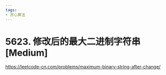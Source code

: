```yaml
---
tags:
- 贪心算法
---
```


# 5623. 修改后的最大二进制字符串 [Medium]

<https://leetcode-cn.com/problems/maximum-binary-string-after-change/>
